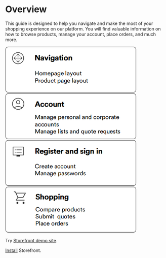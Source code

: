 # Overview

This guide is designed to help you navigate and make the most of your shopping experience on our platform. You will find valuable information on how to browse products, manage your account, place orders, and much more. 

[![Navigation](media/navigation_overview.png)](navigation/homepage-layout.md)[![Account](media/account-overview.png)](account/overview.md)
[![Register](media/register-overview.png)](registration_and_signing_in/create-account.md)[![Shopping](media/shopping-overview.png)](shopping/searching-for-products.md)

Try [Storefront demo site](https://vcst-demo-storefront.paas.govirto.com/).

[Install](https://github.com/VirtoCommerce/vc-theme-b2b-vue) Storefront.



